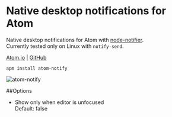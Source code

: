# Native desktop notifications for Atom

Native desktop notifications for Atom with [node-notifier](https://github.com/mikaelbr/node-notifier).  
Currently tested only on Linux with `notify-send`.

[Atom.io](https://atom.io/packages/notify-osd)  | [GitHub](https://github.com/benjamindean/atom-notify)

`apm install atom-notify`

![atom-notify](https://cloud.githubusercontent.com/assets/5139993/8745652/c1d9597c-2c8a-11e5-8c10-c8ed3af6722f.png)

##Options

- Show only when editor is unfocused  
Default: false
